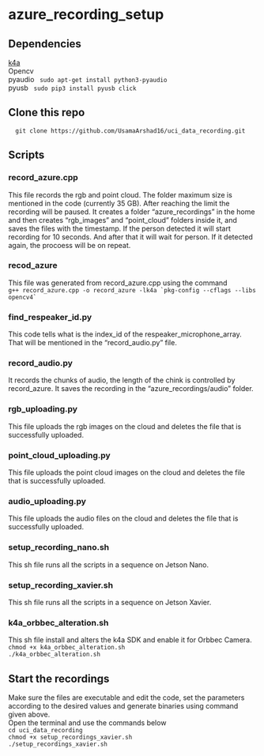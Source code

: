 # azure_recording_setup

## Dependencies
[k4a](https://github.com/microsoft/Azure_Kinect_ROS_Driver/blob/melodic/docs/building.md
)\
Opencv \
pyaudio ``` sudo apt-get install python3-pyaudio```\
pyusb ``` sudo pip3 install pyusb click```

## Clone this repo
   ```   git clone https://github.com/UsamaArshad16/uci_data_recording.git ```

## Scripts

### record_azure.cpp
This file records the rgb and point cloud. The folder maximum size is mentioned in the code (currently 35 GB). After reaching the limit the recording will be paused.
It creates a folder “azure_recordings” in the home and then creates “rgb_images” and “point_cloud” folders inside it, and saves the files with the timestamp.
If the person detected it will start recording for 10 seconds. And after that it will wait for person. If it detected again, the procoess will be on repeat.
### recod_azure
This file was generated from record_azure.cpp using the command \
``` g++ record_azure.cpp -o record_azure -lk4a `pkg-config --cflags --libs opencv4` ```
### find_respeaker_id.py
This code tells what is the index_id of the respeaker_microphone_array. That will be mentioned in the “record_audio.py” file.

### record_audio.py

It records the chunks of audio, the length of the chink is controlled by record_azure. It saves the recording in the “azure_recordings/audio” folder. 

### rgb_uploading.py

This file uploads the rgb images on the cloud and deletes the file that is successfully uploaded. 

### point_cloud_uploading.py

This file uploads the point cloud images on the cloud and deletes the file that is successfully uploaded. 

### audio_uploading.py

This file uploads the audio files on the cloud and deletes the file that is successfully uploaded. 

### setup_recording_nano.sh
This sh file runs all the scripts in a sequence on Jetson Nano.

### setup_recording_xavier.sh
This sh file runs all the scripts in a sequence on Jetson Xavier.

### k4a_orbbec_alteration.sh
This sh file install and alters the k4a SDK and enable it for Orbbec Camera.
``` chmod +x k4a_orbbec_alteration.sh ```\
``` ./k4a_orbbec_alteration.sh ```

## Start the recordings
Make sure the files are executable and edit the code, set the parameters according to the desired values and generate binaries using command given above.\
Open the terminal and use the commands below \
``` cd uci_data_recording ```\
``` chmod +x setup_recordings_xavier.sh ```\
``` ./setup_recordings_xavier.sh ```

